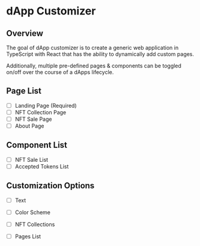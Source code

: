 # dApp Customizer

## Overview
The goal of dApp customizer is to create a generic web application
in TypeScript with React that has the ability to dynamically add custom pages.

Additionally, multiple pre-defined pages &amp; components can be toggled on/off over the course of a dApps lifecycle.

## Page List

- [ ] Landing Page (Required)
- [ ] NFT Collection Page
- [ ] NFT Sale Page
- [ ] About Page

## Component List
- [ ] NFT Sale List
- [ ] Accepted Tokens List

## Customization Options
- [ ] Text
- [ ] Color Scheme
- [ ] NFT Collections
- [ ] Pages List

